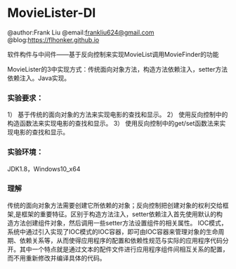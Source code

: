 # MovieLister-DI

@author:Frank Liu
@email:frankliu624@gmail.com
@blog:<https://flhonker.github.io>

软件构件与中间件——基于反向控制来实现MovieList调用MovieFinder的功能

MovieLister的3中实现方式：传统面向对象方法，构造方法依赖注入，setter方法依赖注入。Java实现。

### 实验要求：

1）	基于传统的面向对象的方法来实现电影的查找和显示。
2）	使用反向控制中的构造函数法来实现电影的查找和显示。
3）	使用反向控制中的get/set函数法来实现电影的查找和显示。


### 实验环境：

JDK1.8，Windows10_x64

### 理解

传统的面向对象方法需要创建它所依赖的对象；反向控制把创建对象的权利交给框架,是框架的重要特征。区别于构造方法注入，setter依赖注入首先使用默认的构造方法创建组件对象，然后调用一些setter方法设置组件的相关属性。
IOC模式，系统中通过引入实现了IOC模式的IOC容器，即可由IOC容器来管理对象的生命周期、依赖关系等，从而使得应用程序的配置和依赖性规范与实际的应用程序代码分开。其中一个特点就是通过文本的配件文件进行应用程序组件间相互关系的配置，而不用重新修改并编译具体的代码。
